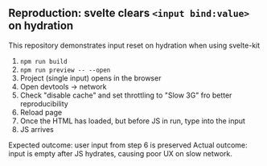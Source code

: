 ## Reproduction: svelte clears `<input bind:value>` on hydration

This repository demonstrates input reset on hydration when using svelte-kit

1. `npm run build`
2. `npm run preview -- --open`
3. Project (single input) opens in the browser 
4. Open devtools -> network
5. Check "disable cache" and set throttling to "Slow 3G" fro better reproducibility
6. Reload page
7. Once the HTML has loaded, but before JS in run, type into the input
8. JS arrives

Expected outcome: user input from step 6 is preserved 
Actual outcome: input is empty after JS hydrates, causing poor UX on slow network.
